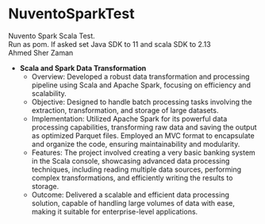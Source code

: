 # NuventoSparkTest
Nuvento Spark Scala Test.
<br>
Run as pom. If asked set Java SDK to 11 and scala SDK to 2.13
<br>
Ahmed Sher Zaman
- **Scala and Spark Data Transformation**
  <ul>
    <li>Overview: Developed a robust data transformation and processing pipeline using Scala and Apache Spark, focusing on efficiency and scalability.</li>
    <li>Objective: Designed to handle batch processing tasks involving the extraction, transformation, and storage of large datasets.</li>
    <li>Implementation: Utilized Apache Spark for its powerful data processing capabilities, transforming raw data and saving the output as optimized Parquet files. Employed an MVC format to encapsulate and organize the code, ensuring maintainability and modularity.</li>
    <li>Features: The project involved creating a very basic banking system in the Scala console, showcasing advanced data processing techniques, including reading multiple data sources, performing complex transformations, and efficiently writing the results to storage.</li>
    <li>Outcome: Delivered a scalable and efficient data processing solution, capable of handling large volumes of data with ease, making it suitable for enterprise-level applications.</li>
  </ul>
